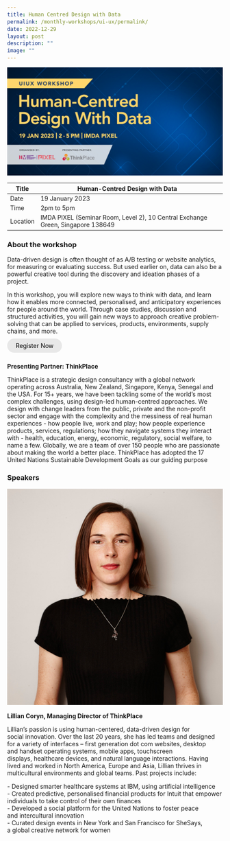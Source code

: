 ```yaml
---
title: Human Centred Design with Data
permalink: /monthly-workshops/ui-ux/permalink/
date: 2022-12-29
layout: post
description: ""
image: ""
---
```

![](/images/Events/UIUX/19januiux.jpg)

| Title | Human-Centred Design with Data | | 
| -------- | -------- | --------| 
| Date  | 19 January 2023  | 
| Time  | 2pm to 5pm  |
| Location  | IMDA PIXEL (Seminar Room, Level 2), 10 Central Exchange Green, Singapore 138649 |

### About the workshop 

Data-driven design is often thought of as A/B testing or website analytics, for measuring or evaluating success. But used earlier on, data can also be a powerful creative tool during the discovery and ideation phases of a project. 

In this workshop, you will explore new ways to think with data, and learn how it enables more connected, personalised, and anticipatory experiences for people around the world. Through case studies, discussion and structured activities, you will gain new ways to approach creative problem-solving that can be applied to services, products, environments, supply chains, and more.
<br><br><a href="https://imda-pixel.sg/event/376" target="_blank" style="background-color: #E8E8E8; color: black; text-decoration: none; border-radius: 100px; padding-left: 20px; padding-right: 20px; padding-top:8px; padding-bottom:8px">Register Now</a><br><br>

**Presenting Partner: ThinkPlace**

ThinkPlace is a strategic design consultancy with a global network operating across Australia, New Zealand, Singapore, Kenya, Senegal and the USA. For 15+ years, we have been tackling some of the world’s most complex challenges, using design-led human-centred approaches. We design with change leaders from the public, private and the non-profit sector and engage with the complexity and the messiness of real human experiences - how people live, work and play; how people experience products, services, regulations; how they navigate systems they interact with - health, education, energy, economic, regulatory, social welfare, to name a few. Globally, we are a team of over 150 people who are passionate about making the world a better place. ThinkPlace has adopted the 17 United Nations Sustainable Development Goals as our guiding purpose

### Speakers 

![](/images/Events/UIUX/lillian.jpg)

**Lillian Coryn, Managing Director of ThinkPlace**

Lillian’s passion is using human-centered, data-driven design for social innovation. Over the last 20 years, she has led teams and designed for a variety of interfaces – first generation dot com websites, desktop and handset operating systems, mobile apps, touchscreen displays, healthcare devices, and natural language interactions. Having lived and worked in North America, Europe and Asia, Lillian thrives in multicultural environments and global teams. Past projects include:

\- Designed smarter healthcare systems at IBM, using artificial intelligence   
\- Created predictive, personalised financial products for Intuit that empower individuals to take control of their own finances  
\- Developed a social platform for the United Nations to foster peace and intercultural innovation  
\- Curated design events in New York and San Francisco for SheSays, a global creative network for women